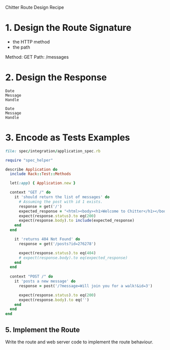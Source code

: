 Chitter Route Design Recipe

# 1. Design the Route Signature

  * the HTTP method
  * the path

  Method: GET
  Path: /messages

# 2. Design the Response

```
Date
Message
Handle

Date
Message
Handle
```

# 3. Encode as Tests Examples

```ruby
file: spec/integration/application_spec.rb

require "spec_helper"

describe Application do
  include Rack::Test::Methods

  let(:app) { Application.new }

  context "GET /" do
    it 'should return the list of messages' do
      # Assuming the post with id 1 exists.
      response = get('/')
      expected_response = "<html><body><h1>Welcome to Chitter</h1></body></html>"
      expect(response.status).to eq(200)
      expect(response.body).to include(expected_response)
    end
  end

    it 'returns 404 Not Found' do
      response = get('/posts?id=276278')

      expect(response.status).to eq(404)
      # expect(response.body).to eq(expected_response)
    end
  end
  
  context "POST /" do
    it 'posts a new message' do
      response = post('/?message=Will join you for a walk!&id=3') 

      expect(response.status).to eq(200)
      expect(response.body).to eq('')
    end
  end
end
```

## 5. Implement the Route

Write the route and web server code to implement the route behaviour.
